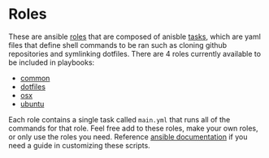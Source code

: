 # Roles

These are ansible
[roles](http://docs.ansible.com/ansible/playbooks_roles.html#roles) that are
composed of anisble
[tasks](http://docs.ansible.com/ansible/playbooks_intro.html), which are yaml
files that define shell commands to be ran such as cloning github repositories
and symlinking dotfiles.  There are 4 roles currently available to be included
in playbooks: 

- [common](./common)
- [dotfiles](./dotfiles)
- [osx](./osx)
- [ubuntu](./ubuntu)

Each role contains a single task called `main.yml` that runs all of the commands
for that role. Feel free add to these roles, make your own roles, or only use
the roles you need.  Reference [ansible
documentation](http://docs.ansible.com/ansible/index.html) if you need a guide
in customizing these scripts.

